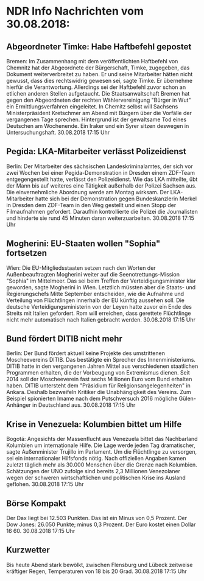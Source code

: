 # NDR Info Nachrichten vom 30.08.2018:


## Abgeordneter Timke: Habe Haftbefehl gepostet
Bremen:       Im Zusammenhang mit dem veröffentlichten Haftbefehl von Chemnitz hat der Abgeordnete der Bürgerschaft, Timke, zugegeben, das Dokument weiterverbreitet zu haben. Er und seine Mitarbeiter hätten nicht gewusst, dass dies rechtswidrig gewesen sei, sagte Timke. Er übernehme hierfür die Verantwortung. Allerdings sei der Haftbefehl zuvor schon an etlichen anderen Stellen aufgetaucht. Die Staatsanwaltschaft Bremen hat gegen den Abgeordneten der rechten Wählervereinigung "Bürger in Wut" ein Ermittlungsverfahren eingeleitet. In Chemitz selbst will Sachsens Ministerpräsident Kretschmer am Abend mit Bürgern über die Vorfälle der vergangenen Tage sprechen. Hintergrund ist der gewaltsame Tod eines Deutschen am Wochenende. Ein Iraker und ein Syrer sitzen deswegen in Untersuchungshaft. 30.08.2018 17:15 Uhr 

## Pegida: LKA-Mitarbeiter verlässt Polizeidienst
Berlin: Der Mitarbeiter des sächsischen Landeskriminalamtes, der sich vor zwei Wochen bei einer Pegida-Demonstration in Dresden einem ZDF-Team entgegengestellt hatte, verlässt den Polizeidienst. Wie das LKA mitteilte, übt der Mann bis auf weiteres eine Tätigkeit außerhalb der Polizei Sachsen aus. Die einvernehmliche Abordnung werde am Montag wirksam. Der LKA-Mitarbeiter hatte sich bei der Demonstration gegen Bundeskanzlerin Merkel in Dresden dem ZDF-Team in den Weg gestellt und einen Stopp der Filmaufnahmen gefordert. Daraufhin kontrollierte die Polizei die Journalisten und hinderte sie rund 45 Minuten daran weiterzuarbeiten. 30.08.2018 17:15 Uhr 

## Mogherini: EU-Staaten wollen "Sophia" fortsetzen
Wien: Die EU-Mitgliedsstaaten setzen nach den Worten der Außenbeauftragten Mogherini weiter auf die Seenotrettungs-Mission "Sophia" im Mittelmeer. Das sei beim Treffen der Verteidigungsminister klar geworden, sagte Mogherini in Wien. Letztlich müssten aber die Staats- und Regierungschefs Mitte September entscheiden, wie die Aufnahme und Verteilung von Flüchtlingen innerhalb der EU künftig aussehen soll. Die deutsche Verteidigungsministerin von der Leyen hatte zuvor ein Ende des Streits mit Italien gefordert. Rom will erreichen, dass gerettete Flüchtlinge nicht mehr automatisch nach Italien gebracht werden. 30.08.2018 17:15 Uhr 

## Bund fördert DITIB nicht mehr
Berlin: Der Bund fördert aktuell keine Projekte des umstrittenen Moscheevereins DITIB. Das bestätigte ein Sprecher des Innenministeriums. DITIB hatte in den vergangenen Jahren Mittel aus verschiedenen staatlichen Programmen erhalten, die der Vorbeugung von Extremismus dienen. Seit 2014 soll der Moscheeverein fast sechs Millionen Euro vom Bund erhalten haben. DITIB untersteht dem "Präsidium für Religionsangelegenheiten" in Ankara. Deshalb bezweifeln Kritiker die Unabhängigkeit des Vereins. Zum Beispiel spionierten Imame nach dem Putschversuch 2016 mögliche Gülen-Anhänger in Deutschland aus. 30.08.2018 17:15 Uhr 

## Krise in Venezuela: Kolumbien bittet um Hilfe
Bogotá:       Angesichts der Massenflucht aus Venezuela bittet das Nachbarland Kolumbien um internationale Hilfe. Die Lage werde jeden Tag dramatischer, sagte Außenminister Trujillo im Parlament. Um die Flüchtlinge zu versorgen, sei ein internationaler Hilfsfonds nötig. Nach offiziellen Angaben kamen zuletzt täglich mehr als 30.000 Menschen über die Grenze nach Kolumbien. Schätzungen der UNO zufolge sind bereits 2,3 Millionen Venezolaner wegen der schweren wirtschaftlichen und politischen Krise ins Ausland geflohen. 30.08.2018 17:15 Uhr 

## Börse Kompakt
Der Dax liegt bei 12.503 Punkten. Das ist ein Minus von 0,5  Prozent. Der Dow Jones: 26.050 Punkte; minus 0,3 Prozent. Der Euro kostet einen Dollar 16  60. 30.08.2018 17:15 Uhr 

## Kurzwetter
Bis heute Abend stark bewölkt, zwischen Flensburg und Lübeck zeitweise kräftiger Regen, Temperaturen von 18 bis 20 Grad. 30.08.2018 17:15 Uhr 
